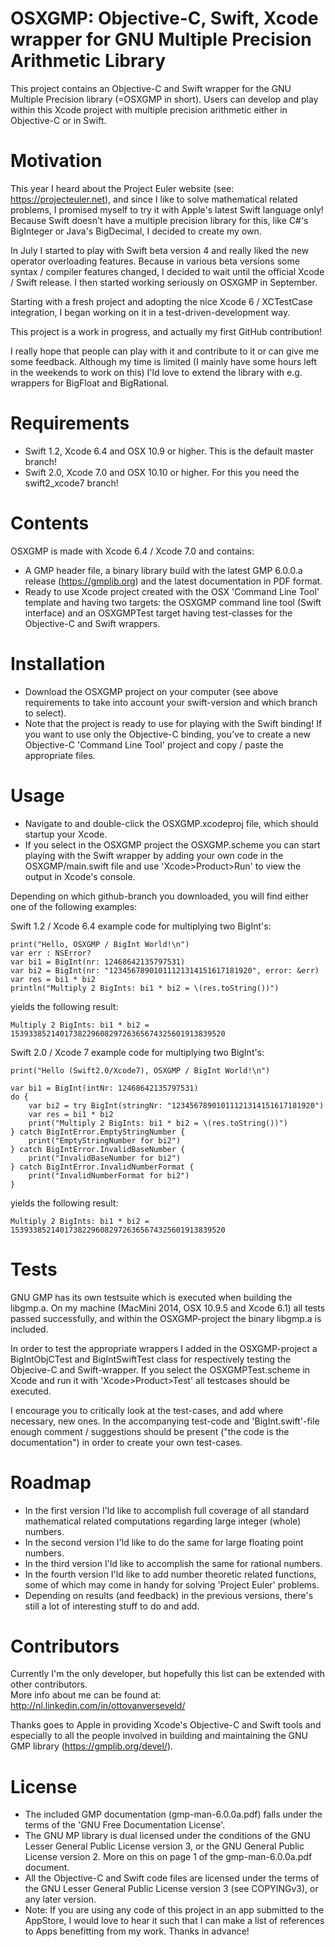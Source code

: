 OSXGMP: Objective-C, Swift, Xcode wrapper for GNU Multiple Precision Arithmetic Library
=======================================================================================
This project contains an Objective-C and Swift wrapper for the GNU Multiple Precision
library (=OSXGMP in short).
Users can develop and play within this Xcode project with multiple precision arithmetic
either in Objective-C or in Swift.

Motivation
==========
This year I heard about the Project Euler website (see: https://projecteuler.net), and
since I like to solve mathematical related problems, I promised myself to try it with
Apple's latest Swift language only!
Because Swift doesn't have a multiple precision library for this, like C#'s BigInteger or
Java's BigDecimal, I decided to create my own.

In July I started to play with Swift beta version 4 and really liked the new operator
overloading features. Because in various beta versions some syntax / compiler
features changed, I decided to wait until the official Xcode / Swift release. I then
started working seriously on OSXGMP in September.

Starting with a fresh project and adopting the nice Xcode 6 / XCTestCase integration, I
began working on it in a test-driven-development way.

This project is a work in progress, and actually my first GitHub contribution!

I really hope that people can play with it and contribute to it or can give me some feedback.
Although my time is limited (I mainly have some hours left in the weekends to work on this)
I'ld love to extend the library with e.g. wrappers for BigFloat and BigRational.

Requirements
============
* Swift 1.2, Xcode 6.4 and OSX 10.9 or higher. This is the default master branch!
* Swift 2.0, Xcode 7.0 and OSX 10.10 or higher. For this you need the swift2_xcode7 branch!

Contents
========
OSXGMP is made with Xcode 6.4 / Xcode 7.0 and contains:
- A GMP header file, a binary library build with the latest GMP 6.0.0.a release
(https://gmplib.org) and the latest documentation in PDF format.
- Ready to use Xcode project created with the OSX 'Command Line Tool' template and
having two targets: the OSXGMP command line tool (Swift interface) and an OSXGMPTest
target having test-classes for the Objective-C and Swift wrappers.

Installation
============
* Download the OSXGMP project on your computer (see above requirements to take into
account your swift-version and which branch to select).
* Note that the project is ready to use for playing with the Swift binding!
If you want to use only the Objective-C binding, you've to create a new
Objective-C 'Command Line Tool' project and copy / paste the appropriate files.

Usage
=====
* Navigate to and double-click the OSXGMP.xcodeproj file, which should startup your Xcode.
* If you select in the OSXGMP project the OSXGMP.scheme you can start playing with the
Swift wrapper by adding your own code in the OSXGMP/main.swift file and use 'Xcode>Product>Run'
to view the output in Xcode's console.

Depending on which github-branch you downloaded, you will find either one of the
following examples:

Swift 1.2 / Xcode 6.4 example code for multiplying two BigInt's:
```
print("Hello, OSXGMP / BigInt World!\n")
var err : NSError?
var bi1 = BigInt(nr: 12468642135797531)
var bi2 = BigInt(nr: "12345678901011121314151617181920", error: &err)
var res = bi1 * bi2
println("Multiply 2 BigInts: bi1 * bi2 = \(res.toString())")
```
yields the following result:
```
Multiply 2 BigInts: bi1 * bi2 = 153933852140173822960829726365674325601913839520
```

Swift 2.0 / Xcode 7 example code for multiplying two BigInt's:
```
print("Hello (Swift2.0/Xcode7), OSXGMP / BigInt World!\n")

var bi1 = BigInt(intNr: 12468642135797531)
do {
    var bi2 = try BigInt(stringNr: "12345678901011121314151617181920")
    var res = bi1 * bi2
    print("Multiply 2 BigInts: bi1 * bi2 = \(res.toString())")
} catch BigIntError.EmptyStringNumber {
    print("EmptyStringNumber for bi2")
} catch BigIntError.InvalidBaseNumber {
    print("InvalidBaseNumber for bi2")
} catch BigIntError.InvalidNumberFormat {
    print("InvalidNumberFormat for bi2")
}
```
yields the following result:
```
Multiply 2 BigInts: bi1 * bi2 = 153933852140173822960829726365674325601913839520
```

Tests
=====
GNU GMP has its own testsuite which is executed when building the libgmp.a. On my machine
(MacMini 2014, OSX 10.9.5 and Xcode 6.1) all tests passed successfully, and within the
OSXGMP-project the binary libgmp.a is included.

In order to test the appropriate wrappers I added in the OSXGMP-project a BigIntObjCTest
and BigIntSwiftTest class for respectively testing the Objecive-C and Swift-wrapper. If
you select the OSXGMPTest.scheme in Xcode and run it with 'Xcode>Product>Test' all
testcases should be executed.

I encourage you to critically look at the test-cases, and add where necessary, new ones.
In the accompanying test-code and 'BigInt.swift'-file enough comment / suggestions should
be present ("the code is the documentation") in order to create your own test-cases.

Roadmap
=======
* In the first version I'ld like to accomplish full coverage of all standard mathematical
related computations regarding large integer (whole) numbers.
* In the second version I'ld like to do the same for large floating point numbers.
* In the third version I'ld like to accomplish the same for rational numbers.
* In the fourth version I'ld like to add number theoretic related functions, some of which
may come in handy for solving 'Project Euler' problems.
* Depending on results (and feedback) in the previous versions, there's still a lot of
interesting stuff to do and add.

Contributors
============
Currently I'm the only developer, but hopefully this list can be extended with other
contributors.<br>More info about me can be found at: http://nl.linkedin.com/in/ottovanverseveld/

Thanks goes to Apple in providing Xcode's Objective-C and Swift tools and especially to
all the people involved in building and maintaining the GNU GMP library (https://gmplib.org/devel/).

License
=======
* The included GMP documentation (gmp-man-6.0.0a.pdf) falls under the terms of
the 'GNU Free Documentation License'.
* The GNU MP library is dual licensed under the conditions of the GNU Lesser General
Public License version 3, or the GNU General Public License version 2. More on this on page 1
of the gmp-man-6.0.0a.pdf document.
* All the Objective-C and Swift code files are licensed under the terms of the
GNU Lesser General Public License version 3 (see COPYINGv3), or any later version.
* Note: If you are using any code of this project in an app submitted to the AppStore, I would love to hear it such that I can make a list of references to Apps benefitting from my work. Thanks in advance!
